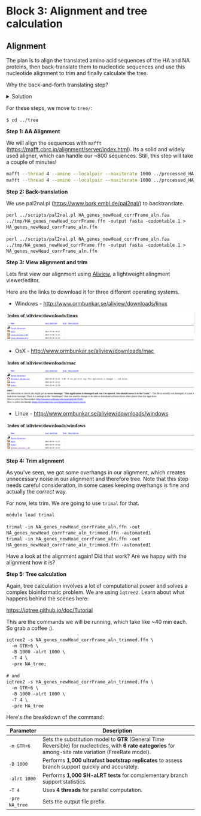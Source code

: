 # Block 3: Alignment and tree calculation

## Alignment

The plan is to align the translated amino acid sequences of the HA and NA proteins, then back-translate them to nucleotide sequences and use this nucleotide alignment to trim and finally calculate the tree. 

Why the back-and-forth translating step?
<details>
  <summary>
    Solution
  </summary>
There are 2 main reasons for this:
  
a) AA sequences are more conserved. Due to the degeneracy of the genetic code (multiple codons can code for the same amino acid), the nucleotide sequence of a gene evolves much faster than its corresponding amino acid sequence. The third position in a codon (the "wobble base") can often change without affecting the protein at all. Therefore, IN SOME CASES, aligning the nucleotide sequence can give a more detailed picture of the true evolutionary history. However...

b) Since the fundamental unit of a protein is the **codon** (a triplet of nucleotides), keeping the frame is essential for aligning. Hence, if we would align 2 nucleotide sequences right away, the aligner might introduce gaps and therefore shift one of the sequences, completely removing the codon information.

By going back and forth like the way we do this, we avoid b) while having the nice advantages of a).
  
</details>

For these steps, we move to `tree/`:

`$ cd ../tree`

**Step 1: AA Alignment**

We will align the sequences with `mafft` (https://mafft.cbrc.jp/alignment/server/index.html). Its a solid and widely used aligner, which can handle our ~800 sequences. Still, this step will take a couple of minutes!

```bash
mafft --thread 4 --amino --localpair --maxiterate 1000 ../processed_HA_NA/HA_genes_newHead_corrFrame.faa > HA_genes_newHead_corrFrame_aln.faa;
mafft --thread 4 --amino --localpair --maxiterate 1000 ../processed_HA_NA/NA_genes_newHead_corrFrame.faa > NA_genes_newHead_corrFrame_aln.faa;
```

**Step 2: Back-translation**

We use pal2nal.pl (https://www.bork.embl.de/pal2nal/) to backtranslate. 

```
perl ../scripts/pal2nal.pl HA_genes_newHead_corrFrame_aln.faa ../tmp/HA_genes_newHead_corrFrame.ffn -output fasta -codontable 1 > HA_genes_newHead_corrFrame_aln.ffn

perl ../scripts/pal2nal.pl NA_genes_newHead_corrFrame_aln.faa ../tmp/NA_genes_newHead_corrFrame.ffn -output fasta -codontable 1 > NA_genes_newHead_corrFrame_aln.ffn

```

**Step 3: View alignment and trim**

Lets first view our alignment using [Aliview](https://github.com/AliView/AliView), a lightweight alingment viewer/editor.

Here are the links to download it for three different operating systems.

- Windows - http://www.ormbunkar.se/aliview/downloads/linux

![](./images/Aliview_download_linux.png)

- OsX - http://www.ormbunkar.se/aliview/downloads/mac

![](./images/Aliview_download_mac.png)

- Linux - http://www.ormbunkar.se/aliview/downloads/windows

![](./images/Aliview_download_windows.png)



**Step 4: Trim alignment**

As you've seen, we got some overhangs in our alignment, which creates unnecessary noise in our alignment and therefore tree. Note that this step needs careful consideration, in some cases keeping overhangs is fine and actually the _correct_ way. 

For now, lets trim. We are going to use `trimal` for that. 

```
module load trimal

trimal -in NA_genes_newHead_corrFrame_aln.ffn -out NA_genes_newHead_corrFrame_aln_trimmed.ffn -automated1
trimal -in HA_genes_newHead_corrFrame_aln.ffn -out HA_genes_newHead_corrFrame_aln_trimmed.ffn -automated1
```

Have a look at the alignment again! Did that work? Are we happy with the alignment how it is?



**Step 5: Tree calculation**

Again, tree calculation involves a lot of computational power and solves a complex bioinformatic problem. We are using `iqtree2`. Learn about what happens behind the scenes here:

https://iqtree.github.io/doc/Tutorial

This are the commands we will be running, which take like ~40 min each. So grab a coffee :). 

```
iqtree2 -s NA_genes_newHead_corrFrame_aln_trimmed.ffn \
  -m GTR+6 \
  -B 1000 -alrt 1000 \
  -T 4 \
  -pre NA_tree;

# and
iqtree2 -s HA_genes_newHead_corrFrame_aln_trimmed.ffn \
  -m GTR+6 \
  -B 1000 -alrt 1000 \
  -T 4 \
  -pre HA_tree

```

Here's the breakdown of the command:

| Parameter | Description |
|-----------|-------------|
| `-m GTR+6` | Sets the substitution model to **GTR** (General Time Reversible) for nucleotides, with **6 rate categories** for among-site rate variation (FreeRate model). |
| `-B 1000` | Performs **1,000 ultrafast bootstrap replicates** to assess branch support quickly and accurately. |
| `-alrt 1000` | Performs **1,000 SH-aLRT tests** for complementary branch support statistics. |
| `-T 4` | Uses **4 threads** for parallel computation. |
| `-pre NA_tree` | Sets the output file prefix. |







